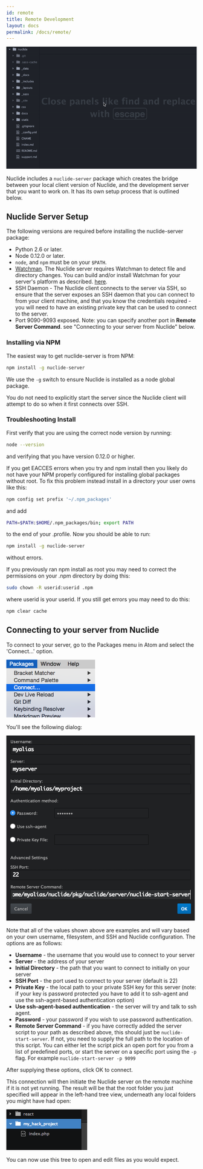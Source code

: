 ```yaml
---
id: remote
title: Remote Development
layout: docs
permalink: /docs/remote/
---
```


![Nuclide connecting to a remote server](static/images/docs/NuclideRemote.gif)

Nuclide includes a `nuclide-server` package which creates the bridge between
your local client version of Nuclide, and the development server that you want
to work on. It has its own setup process that is outlined below.

## Nuclide Server Setup

The following versions are required before installing the nuclide-server
package:

+ Python 2.6 or later.
+ Node 0.12.0 or later.
+ `node`, and `npm` must be on your `$PATH`.
+ [Watchman](https://facebook.github.io/watchman). The Nuclide server
requires Watchman to detect file and directory changes. You can build and/or
install Watchman for your server's platform as described.
[here](http://facebook.github.io/watchman/docs/install.html#build-install).
+ SSH Daemon - The Nuclide client connects to the server via SSH, so
ensure that the server exposes an SSH daemon that you can connect to from your
client machine, and that you know the credentials required - you will need to
have an existing private key that can be used to connect to the server.
+ Port 9090-9093 exposed.  Note: you can specify another port in
**Remote Server Command**. see "Connecting to your server from Nuclide" below.

### Installing via NPM

The easiest way to get nuclide-server is from NPM:

```bash
npm install -g nuclide-server
```

We use the `-g` switch to ensure Nuclide is installed as a node global package.

You do not need to explicitly start the server since the Nuclide client will
attempt to do so when it first connects over SSH.

### Troubleshooting Install

First verify that you are using the correct node version by running:

```bash
node --version
```

and verifying that you have version 0.12.0 or higher.

If you get EACCES errors when you try and npm install then you likely do not
have your NPM properly configured for installing global packages without root.
To fix this problem instead install in a directory your user owns like this:

```bash
npm config set prefix '~/.npm_packages'
```

and add

```bash
PATH=$PATH:$HOME/.npm_packages/bin; export PATH
```

to the end of your .profile.  Now you should be able to run:

```bash
npm install -g nuclide-server
```

without errors.

If you previously ran npm install as root you may need to correct the
permissions on your .npm directory by doing this:

```bash
sudo chown -R userid:userid .npm
```

where userid is your userid.  If you still get errors you may need to do this:

```bash
npm clear cache
```

## Connecting to your server from Nuclide

To connect to your server, go to the Packages menu in Atom and select the
'Connect...' option.

![Connect menu](static/images/docs/connect_menu.png)

You'll see the following dialog:

![Connect dialog](static/images/docs/connect.png)

Note that all of the values shown above are examples and will vary based on
your own username, filesystem, and SSH and Nuclide configuration. The options
are as follows:

+ **Username** - the username that you would use to connect to your server
+ **Server** - the address of your server
+ **Initial Directory** - the path that you want to connect to initially on
your server
+ **SSH Port** - the port used to connect to your server (default is 22)
+ **Private Key** - the local path to your private SSH key for this server
(note: if your key is password protected you have to add it to ssh-agent and use
the ssh-agent-based authentication option)
+ **Use ssh-agent-based authentication** - the server will try and talk to ssh
agent.
+ **Password** - your password if you wish to use password authentication.
+ **Remote Server Command** - if you have correctly added the server script
to your path as described above, this should just be `nuclide-start-server`.
If not, you need to supply the full path to the location of this script. You
can either let the script pick an open port for you from a list of predefined
ports, or start the server on a specific port using the `-p` flag.
For example `nuclide-start-server -p 9099`

After supplying these options, click OK to connect.

This connection will then initiate the Nuclide server on the remote machine if
it is not yet running. The result will be that the root folder you just
specified will appear in the left-hand tree view, underneath any local folders
you might have had open:

![Tree view](static/images/docs/tree_remote.png)

You can now use this tree to open and edit files as you would expect.
